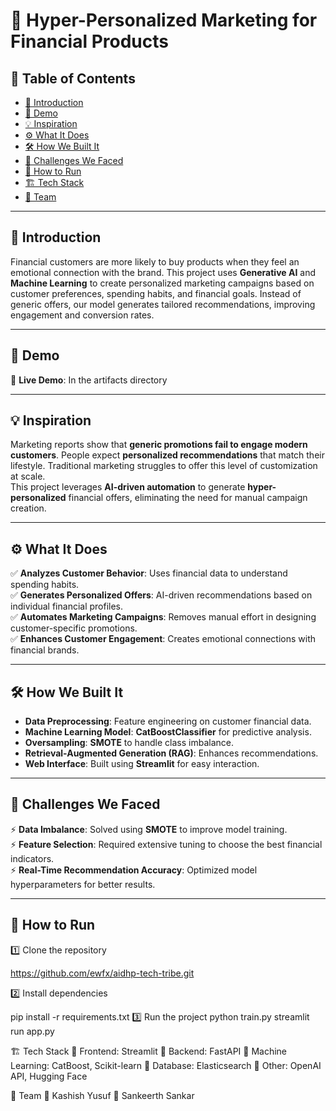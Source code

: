 # 🚀 Hyper-Personalized Marketing for Financial Products

## 📌 Table of Contents
- [🎯 Introduction](#-introduction)
- [🎥 Demo](#-demo)
- [💡 Inspiration](#-inspiration)
- [⚙️ What It Does](#-what-it-does)
- [🛠️ How We Built It](#-how-we-built-it)
- [🚧 Challenges We Faced](#-challenges-we-faced)
- [🏃 How to Run](#-how-to-run)
- [🏗️ Tech Stack](#-tech-stack)
- [👥 Team](#-team)

---

## 🎯 Introduction
Financial customers are more likely to buy products when they feel an emotional connection with the brand. This project uses **Generative AI** and **Machine Learning** to create personalized marketing campaigns based on customer preferences, spending habits, and financial goals. Instead of generic offers, our model generates tailored recommendations, improving engagement and conversion rates.

---

## 🎥 Demo
🔗 **Live Demo**: In the artifacts directory

---

## 💡 Inspiration
Marketing reports show that **generic promotions fail to engage modern customers**. People expect **personalized recommendations** that match their lifestyle. Traditional marketing struggles to offer this level of customization at scale.  
This project leverages **AI-driven automation** to generate **hyper-personalized** financial offers, eliminating the need for manual campaign creation.

---

## ⚙️ What It Does
✅ **Analyzes Customer Behavior**: Uses financial data to understand spending habits.  
✅ **Generates Personalized Offers**: AI-driven recommendations based on individual financial profiles.  
✅ **Automates Marketing Campaigns**: Removes manual effort in designing customer-specific promotions.  
✅ **Enhances Customer Engagement**: Creates emotional connections with financial brands.

---

## 🛠️ How We Built It
- **Data Preprocessing**: Feature engineering on customer financial data.
- **Machine Learning Model**: **CatBoostClassifier** for predictive analysis.
- **Oversampling**: **SMOTE** to handle class imbalance.
- **Retrieval-Augmented Generation (RAG)**: Enhances recommendations.
- **Web Interface**: Built using **Streamlit** for easy interaction.

---

## 🚧 Challenges We Faced
⚡ **Data Imbalance**: Solved using **SMOTE** to improve model training.  
⚡ **Feature Selection**: Required extensive tuning to choose the best financial indicators.  
⚡ **Real-Time Recommendation Accuracy**: Optimized model hyperparameters for better results.

---

## 🏃 How to Run

1️⃣ Clone the repository

https://github.com/ewfx/aidhp-tech-tribe.git

2️⃣ Install dependencies

pip install -r requirements.txt
3️⃣ Run the project
python train.py
streamlit run app.py

🏗️ Tech Stack
🔹 Frontend: Streamlit
🔹 Backend: FastAPI
🔹 Machine Learning: CatBoost, Scikit-learn
🔹 Database: Elasticsearch
🔹 Other: OpenAI API, Hugging Face

👥 Team
👤 Kashish Yusuf
👤 Sankeerth Sankar